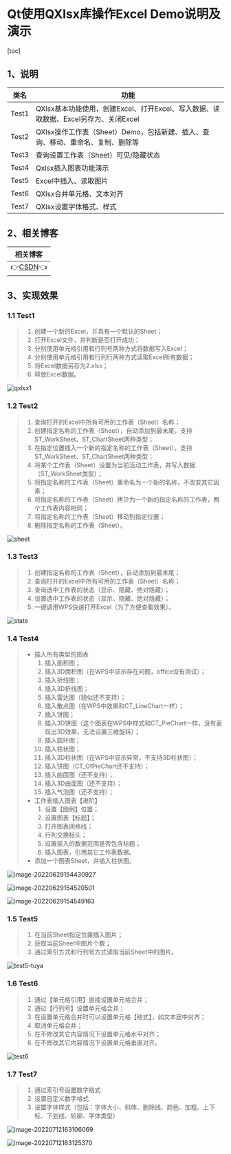 # Qt使用QXlsx库操作Excel Demo说明及演示

[toc]



## 1、说明

| 类名  | 功能                                                         |
| :---: | ------------------------------------------------------------ |
| Test1 | QXlsx基本功能使用，创建Excel、打开Excel、写入数据、读取数据、Excel另存为、关闭Excel |
| Test2 | QXlsx操作工作表（Sheet）Demo，包括新建、插入、查询、移动、重命名、复制、删除等 |
| Test3 | 查询设置工作表（Sheet）可见/隐藏状态                         |
| Test4 | Qxlsx插入图表功能演示                                        |
| Test5 | Excel中插入、读取图片                                        |
| Test6 | QXlsx合并单元格、文本对齐                                    |
| Test7 | QXlsx设置字体格式、样式                                      |

 

## 2、相关博客

|                           相关博客                           |
| :----------------------------------------------------------: |
| 👉[CSDN](https://blog.csdn.net/qq_43627907/category_11756312.html)👈 |



## 3、实现效果

### 1.1 Test1

> 1. 创建一个新的Excel，并具有一个默认的Sheet；
> 2. 打开Excel文件，并判断是否打开成功；
> 3. 分别使用单元格引用和行列号两种方式将数据写入Excel；
> 4. 分别使用单元格引用和行列行两种方式读取Excel所有数据；
> 5. 将Excel数据另存为2.xlsx；
> 6. 释放Excel数据。

![qxlsx1](XlsxDemo.assets/qxlsx1.gif)

### 1.2 Test2

> 1. 查询打开的Excel中所有可用的工作表（Sheet）名称；
> 2. 创建指定名称的工作表（Sheet），自动添加到最末尾，支持ST_WorkSheet、ST_ChartSheet两种类型；
> 3. 在指定位置插入一个新的指定名称的工作表（Sheet），支持ST_WorkSheet、ST_ChartSheet两种类型；
> 4. 将某个工作表（Sheet）设置为当前活动工作表，并写入数据（ST_WorkSheet类型）；
> 5. 将指定名称的工作表（Sheet）重命名为一个新的名称，不改变其它因素；
> 6. 将指定名称的工作表（Sheet）拷贝为一个新的指定名称的工作表，两个工作表内容相同；
> 7. 将指定名称的工作表（Sheet）移动到指定位置；
> 8. 删除指定名称的工作表（Sheet）。
> 

![sheet](XlsxDemo.assets/shee.gif)

### 1.3 Test3

> 1. 创建指定名称的工作表（Sheet），自动添加到最末尾；
> 2. 查询打开的Excel中所有可用的工作表（Sheet）名称；
> 3. 查询选中工作表的状态（显示、隐藏、绝对隐藏）；
> 4. 设置选中工作表的状态（显示、隐藏、绝对隐藏）；
> 5. 一键调用WPS快速打开Excel（为了方便查看效果）。

![state](XlsxDemo.assets/state.gif)



### 1.4 Test4

> * 插入所有类型的图表
>   1. 插入面积图；
>   2. 插入3D面积图（在WPS中显示存在问题，office没有测试）；
>   3. 插入折线图；
>   4. 插入3D折线图；
>   5. 插入雷达图（貌似还不支持）；
>   6. 插入散点图（在WPS中效果和CT_LineChart一样）；
>   7. 插入饼图；
>   8. 插入3D饼图（这个图表在WPS中样式和CT_PieChart一样，没有表现出3D效果，无法设置三维旋转）；
>   9. 插入圆环图；
>   10. 插入柱状图；
>   11. 插入3D柱状图（在WPS中显示异常，不支持3D柱状图）；
>   12. 插入饼图（CT_OfPieChart还不支持）；
>   13. 插入曲面图（还不支持）；
>   14. 插入3D曲面图（还不支持）；
>   15. 插入气泡图（还不支持）；
> * 工作表插入图表【进阶】
>   1. 设置【图例】位置；
>   2. 设置图表【标题】；
>   3. 打开图表网格线；
>   4. 行列交换标头；
>   5. 设置插入的数据范围是否包含标题；
>   6. 插入图表，引用其它工作表数据。
> * 添加一个图表Sheet，并插入柱状图。

![image-20220629154430927](XlsxDemo.assets/image-20220629154430927.png)

![image-20220629154520501](XlsxDemo.assets/image-20220629154520501.png)

![image-20220629154549163](XlsxDemo.assets/image-20220629154549163.png)



### 1.5 Test5

> 1. 在当前Sheet指定位置插入图片；
> 2. 获取当前Sheet中图片个数；
> 3. 通过索引方式和行列号方式读取当前Sheet中的图片。

![test5-tuya](XlsxDemo.assets/test5-tuya.gif)



### 1.6 Test6

> 1. 通过【单元格引用】直接设置单元格合并；
> 2. 通过【行列号】设置单元格合并；
> 3. 在设置单元格合并时可以设置单元格【格式】，如文本居中对齐；
> 4. 取消单元格合并；
> 5. 在不修改其它内容情况下设置单元格水平对齐；
> 6. 在不修改其它内容情况下设置单元格垂直对齐。

![test6](XlsxDemo.assets/test6.gif)



### 1.7 Test7

> 1. 通过索引号设置数字格式
> 2. 设置自定义数字格式
> 3. 设置字体样式（包括：字体大小、斜体、删除线、颜色、加粗、上下标、下划线、轮廓、字体类型）

![image-20220712163106069](XlsxDemo.assets/image-20220712163106069.png)

![image-20220712163125370](XlsxDemo.assets/image-20220712163125370.png)
